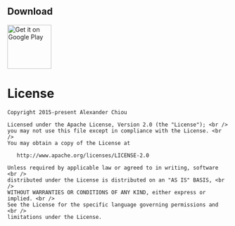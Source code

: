 ## Download

<a href="https://play.google.com/store/apps/details?id=com.randomappsinc.studentpicker" target="_blank">
<img src="https://play.google.com/intl/en_us/badges/images/generic/en-play-badge.png" alt="Get it on Google Play" height="100"/></a>

License
=======

    Copyright 2015-present Alexander Chiou

    Licensed under the Apache License, Version 2.0 (the "License"); <br />
    you may not use this file except in compliance with the License. <br />
    You may obtain a copy of the License at

       http://www.apache.org/licenses/LICENSE-2.0

    Unless required by applicable law or agreed to in writing, software <br />
    distributed under the License is distributed on an "AS IS" BASIS, <br />
    WITHOUT WARRANTIES OR CONDITIONS OF ANY KIND, either express or implied. <br />
    See the License for the specific language governing permissions and <br />
    limitations under the License.
